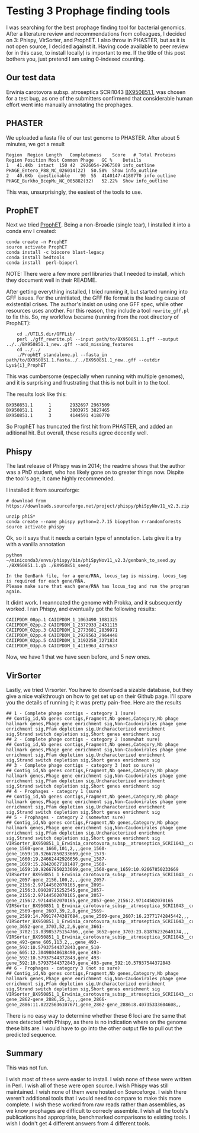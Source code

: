 # Testing 3 Prophage finding tools

I was searching for the best prophage finding tool for bacterial genomics.  After a literature review and recommendations from colleagues, I decided on 3: Phispy, VirSorter, and ProphET.  I also throw in PHASTER, but as it is not open source, I decided against it.  Having code available to peer review (or in this case, to install locally) is important to me.  If the title of this post bothers you, just pretend I am using 0-indexed counting.

## Our test data
Erwinia carotovora subsp. atroseptica SCRI1043 [BX950851.1](https://www.ncbi.nlm.nih.gov/nuccore/BX950851.1), was chosen for a test bug, as one of the submitters confirmend that considerable human effort went into manually annotating the prophages. 

## PHASTER
We uploaded a fasta file of our test genome to PHASTER.  After about 5 minutes, we got a result


```
Region	Region Length	Completeness	Score	# Total Proteins	Region Position	Most Common Phage	GC %	Details
1	41.4Kb	intact	150	42	2926054-2967509 info_outline	PHAGE_Entero_P88_NC_026014(22)	50.58%	Show info_outline
2	40.6Kb	questionable	90	55	4140147-4180770 info_outline	PHAGE_Burkho_BcepMu_NC_005882(32)	52.22%	Show info_outline
```

This was, unsurprisingly, the easiest of the tools to use.

## ProphET

Next we tried [ProphET](https://github.com/jaumlrc/ProphET). Being a non-Broadie (single tear),  I installed it into a conda env I created:

```
conda create -n ProphET
source activate ProphET
conda install -c biocore blast-legacy
conda install bedtools
conda install  perl-bioperl 
```

NOTE:  There were a few more perl libraries that I needed to install, which they document well in their README.


After getting everything installed, I tried running it, but started running into GFF issues. For the uninitiated, the GFF file format is the leading cause of existential crises.  The author's insist on using one GFF spec, while other resources uses another.  For this reason, they  include a tool `rewrite_gff.pl` to fix this.  So, my workflow became (running from the root directory of ProphET):
```
    cd ./UTILS.dir/GFFLib/
    perl ./gff_rewrite.pl --input path/to/BX950851.1.gff --output ../../BX950851.1_new..gff --add_missing_features
    cd ../../
    ./ProphET_standalone.pl --fasta_in path/to/BX950851.1.fasta../../BX950851.1_new..gff --outdir Lys${i}_ProphET

```

This was cumbersome (especially when running with multiple genomes), and it is surprising and frustrating that this is not built in to the tool.

The results look like this:

```
BX950851.1      1       2932697 2967509
BX950851.1      2       3803975 3827465
BX950851.1      3       4144591 4180770
```

So ProphET has truncated the first hit from PHASTER, and added an aditional hit.  But overall, these results agree decently well.


## Phispy
The last release of Phispy was in 2014; the readme shows that the author was a PhD student, who has likely gone on to greater things now.  Dispite the tool's age, it came highly recommended.

I installed it from sourceforge:

```
# download from https://downloads.sourceforge.net/project/phispy/phiSpyNov11_v2.3.zip

unzip phiS*
conda create --name phispy python=2.7.15 biopython r-randomforests
source activate phispy
```

Ok, so it says that it needs a certain type of annotation. Lets give it a try with a vanilla annotation 

```
python ~/miniconda3/envs/phispy/bin/phiSpyNov11_v2.3/genbank_to_seed.py ./BX950851.1.gb ./BX950851_seed/ 

In the GenBank file, for a gene/RNA, locus_tag is missing. locus_tag is required for each gene/RNA.                                                                   
Please make sure that each gene/RNA has locus_tag and run the program again.       
```

It didnt work. I reannoated the genome with Prokka, and it subsequently worked.  I ran Phispy, and eventually got the following results:

```
CAIIPDDM_00pp.1 CAIIPDDM_1_1063490_1081325
CAIIPDDM_02pp.2 CAIIPDDM_1_2372933_2431115
CAIIPDDM_02pp.3 CAIIPDDM_1_2773681_2839971
CAIIPDDM_02pp.4 CAIIPDDM_1_2929563_2964448
CAIIPDDM_02pp.5 CAIIPDDM_1_3192250_3271834
CAIIPDDM_03pp.6 CAIIPDDM_1_4116963_4175637
```

Now, we have 1 that we have seen before, and 5 new ones.



## VirSorter

Lastly, we tried Virsorter.  You have to download a sizable database, but they give a nice walkthrough on how to get set up on their Github page.  I'll spare you the details of running it; it was pretty pain-free. Here are the results

```
## 1 - Complete phage contigs - category 1 (sure)
## Contig_id,Nb genes contigs,Fragment,Nb genes,Category,Nb phage hallmark genes,Phage gene enrichment sig,Non-Caudovirales phage gene enrichment sig,Pfam depletion sig,Uncharacterized enrichment sig,Strand switch depletion sig,Short genes enrichment sig
## 2 - Complete phage contigs - category 2 (somewhat sure)
## Contig_id,Nb genes contigs,Fragment,Nb genes,Category,Nb phage hallmark genes,Phage gene enrichment sig,Non-Caudovirales phage gene enrichment sig,Pfam depletion sig,Uncharacterized enrichment sig,Strand switch depletion sig,Short genes enrichment sig
## 3 - Complete phage contigs - category 3 (not so sure)
## Contig_id,Nb genes contigs,Fragment,Nb genes,Category,Nb phage hallmark genes,Phage gene enrichment sig,Non-Caudovirales phage gene enrichment sig,Pfam depletion sig,Uncharacterized enrichment sig,Strand switch depletion sig,Short genes enrichment sig
## 4 - Prophages - category 1 (sure)
## Contig_id,Nb genes contigs,Fragment,Nb genes,Category,Nb phage hallmark genes,Phage gene enrichment sig,Non-Caudovirales phage gene enrichment sig,Pfam depletion sig,Uncharacterized enrichment sig,Strand switch depletion sig,Short genes enrichment sig
## 5 - Prophages - category 2 (somewhat sure)
## Contig_id,Nb genes contigs,Fragment,Nb genes,Category,Nb phage hallmark genes,Phage gene enrichment sig,Non-Caudovirales phage gene enrichment sig,Pfam depletion sig,Uncharacterized enrichment sig,Strand switch depletion sig,Short genes enrichment sig
VIRSorter_BX950851_1_Erwinia_carotovora_subsp__atroseptica_SCRI1043__complete_genome,4472,VIRSorter_BX950851_1_Erwinia_carotovora_subsp__atroseptica_SCRI1043__complete_genome-gene_1560-gene_1660,101,2,,,gene_1560-gene_1659:10.92667850233669,gene_1579-gene_1660:19.24662442926656,gene_1587-gene_1659:15.28420627181487,gene_1560-gene_1659:10.92667850233669,gene_1560-gene_1659:10.92667850233669
VIRSorter_BX950851_1_Erwinia_carotovora_subsp__atroseptica_SCRI1043__complete_genome,4472,VIRSorter_BX950851_1_Erwinia_carotovora_subsp__atroseptica_SCRI1043__complete_genome-gene_2057-gene_2156,100,2,,,gene_2057-gene_2156:2.97144502070165,gene_2095-gene_2156:3.09020715252545,gene_2057-gene_2156:2.97144502070165,gene_2057-gene_2156:2.97144502070165,gene_2057-gene_2156:2.97144502070165
VIRSorter_BX950851_1_Erwinia_carotovora_subsp__atroseptica_SCRI1043__complete_genome,4472,VIRSorter_BX950851_1_Erwinia_carotovora_subsp__atroseptica_SCRI1043__complete_genome-gene_2569-gene_2607,39,2,8,gene_2569-gene_2599:14.70917474387684,,gene_2569-gene_2607:16.23771742845442,,,
VIRSorter_BX950851_1_Erwinia_carotovora_subsp__atroseptica_SCRI1043__complete_genome,4472,VIRSorter_BX950851_1_Erwinia_carotovora_subsp__atroseptica_SCRI1043__complete_genome-gene_3652-gene_3703,52,2,6,gene_3661-gene_3702:13.03985375154766,,gene_3652-gene_3703:23.81876232640174,,,
VIRSorter_BX950851_1_Erwinia_carotovora_subsp__atroseptica_SCRI1043__complete_genome,4472,VIRSorter_BX950851_1_Erwinia_carotovora_subsp__atroseptica_SCRI1043__complete_genome-gene_493-gene_605,113,2,,,gene_493-gene_592:10.57937544372843,gene_510-gene_605:12.30498048618490,gene_493-gene_592:10.57937544372843,gene_493-gene_592:10.57937544372843,gene_493-gene_592:10.57937544372843
## 6 - Prophages - category 3 (not so sure)
## Contig_id,Nb genes contigs,Fragment,Nb genes,Category,Nb phage hallmark genes,Phage gene enrichment sig,Non-Caudovirales phage gene enrichment sig,Pfam depletion sig,Uncharacterized enrichment sig,Strand switch depletion sig,Short genes enrichment sig
VIRSorter_BX950851_1_Erwinia_carotovora_subsp__atroseptica_SCRI1043__complete_genome,4472,VIRSorter_BX950851_1_Erwinia_carotovora_subsp__atroseptica_SCRI1043__complete_genome-gene_2862-gene_2886,25,3,,,,gene_2866-gene_2886:11.02225636107671,gene_2862-gene_2886:8.40735333604608,,

```

There is no easy way to determine whether these 6 loci are the same that were detected with Phispy, as there is no indication where on the genome these bits are. I would have to go into the other output file to pull out the predicted sequence.

## Summary

This was not fun.

I wish most of these were easier to install. I wish none of these were written in Perl. I wish all of these were open source. I wish Phispy was still maintained. I wish none of them were hosted on Sourceforge. I wish there weren't additional tools that I would need to compare to make this more complete. I wish these worked from raw reads rather than assemblies, as we know prophages are difficult to correcly assemble. I wish all the tools's publications had appropriate, benchmarked comparisons to existing tools. I wish I dodn't get 4 different answers from 4 different tools.
